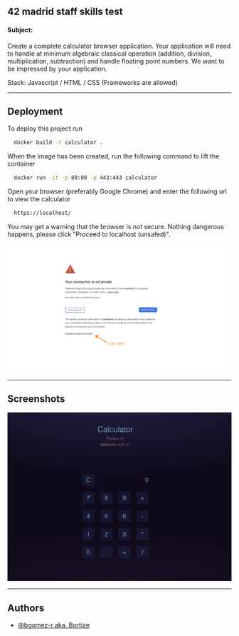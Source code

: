 
## 42 madrid staff skills test

#### Subject:

Create a complete calculator browser application. Your application will need to handle at minimum algebraic classical operation (addition, division, multiplication, subtraction) and handle floating point numbers. We want to be impressed by your application.

Stack: Javascript / HTML / CSS (Frameworks are allowed)

---


## Deployment

To deploy this project run

```bash
  docker build -t calculator .
```
When the image has been created, run the following command to lift the container
```bash
  docker run -it -p 80:80 -p 443:443 calculator
```
Open your browser (preferably Google Chrome) and enter the following url to view the calculator
```bash
  https://localhost/
```
You may get a warning that the browser is not secure. Nothing dangerous happens, please click "Proceed to localhost (unsafed)".

![App Screenshot](https://github.com/Bortize/42_calculator/blob/master/images/unsafe_chrome.jpg)

---

## Screenshots

![App Screenshot](https://github.com/Bortize/42_calculator/blob/master/images/calculator.jpg)

---

## Authors

- [@bgomez-r aka. Bortize](https://github.com/Bortize)

